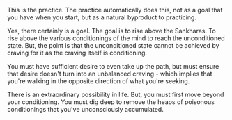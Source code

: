 This is the practice. The practice automatically does this, not as a goal that you have when you start, but as a natural byproduct to practicing.

Yes, there certainly is a goal. The goal is to rise above the Sankharas. To rise above the various conditionings of the mind to reach the unconditioned state. But, the point is that the unconditioned state cannot be achieved by craving for it as the craving itself is conditioning. 

You must have sufficient desire to even take up the path, but must ensure that desire doesn't turn into an unbalanced craving - which implies that you're walking in the opposite direction of what you're seeking.

There is an extraordinary possibility in life. But, you must first move beyond your conditioning. You must dig deep to remove the heaps of poisonous conditionings that you've unconsciously accumulated.